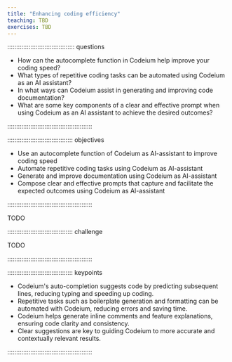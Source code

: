```yaml
---
title: "Enhancing coding efficiency"
teaching: TBD
exercises: TBD
---
```


:::::::::::::::::::::::::::::::::::::: questions 

- How can the autocomplete function in Codeium help improve your coding speed?
- What types of repetitive coding tasks can be automated using Codeium as an AI assistant?
- In what ways can Codeium assist in generating and improving code documentation?
- What are some key components of a clear and effective prompt when using Codeium as an AI assistant to achieve the desired outcomes?

::::::::::::::::::::::::::::::::::::::::::::::::

::::::::::::::::::::::::::::::::::::: objectives

- Use an autocomplete function of Codeium as AI-assistant to improve coding speed
- Automate repetitive coding tasks using Codeium as AI-assistant
- Generate and improve documentation using Codeium as AI-assistant
- Compose clear and effective prompts that capture and facilitate the expected outcomes using Codeium as AI-assistant

::::::::::::::::::::::::::::::::::::::::::::::::

TODO

::::::::::::::::::::::::::::::::::::: challenge 

TODO

::::::::::::::::::::::::::::::::::::::::::::::::

::::::::::::::::::::::::::::::::::::: keypoints 

- Codeium's auto-completion suggests code by predicting subsequent lines, reducing typing and speeding up coding.
- Repetitive tasks such as boilerplate generation and formatting can be automated with Codeium, reducing errors and saving time.
- Codeium helps generate inline comments and feature explanations, ensuring code clarity and consistency.
- Clear suggestions are key to guiding Codeium to more accurate and contextually relevant results.

::::::::::::::::::::::::::::::::::::::::::::::::
